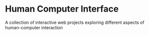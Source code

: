 # Human Computer Interface
A collection of interactive web projects exploring different aspects of human-computer interaction
